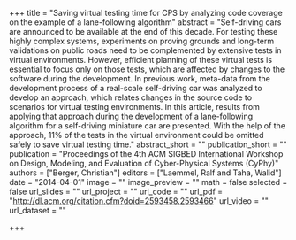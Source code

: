 +++
title = "Saving virtual testing time for CPS by analyzing code coverage on the example of a lane-following algorithm"
abstract = "Self-driving cars are announced to be available at the end of this decade. For testing these highly complex systems, experiments on proving grounds and long-term validations on public roads need to be complemented by extensive tests in virtual environments. However, efficient planning of these virtual tests is essential to focus only on those tests, which are affected by changes to the software during the development. In previous work, meta-data from the development process of a real-scale self-driving car was analyzed to develop an approach, which relates changes in the source code to scenarios for virtual testing environments. In this article, results from applying that approach during the development of a lane-following algorithm for a self-driving miniature car are presented. With the help of the approach, 11% of the tests in the virtual environment could be omitted safely to save virtual testing time."
abstract_short = ""
publication_short = ""
publication = "Proceedings of the 4th ACM SIGBED International Workshop on Design, Modeling, and Evaluation of Cyber-Physical Systems (CyPhy)"
authors = ["Berger, Christian"]
editors = ["Laemmel, Ralf and Taha, Walid"]
date = "2014-04-01"
image = ""
image_preview = ""
math = false
selected = false
url_slides = ""
url_project = ""
url_code = ""
url_pdf = "http://dl.acm.org/citation.cfm?doid=2593458.2593466"
url_video = ""
url_dataset = ""

+++
